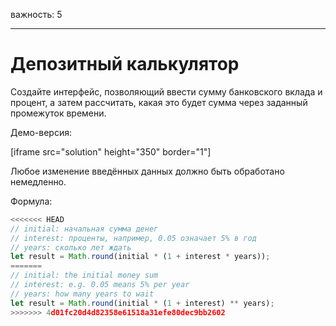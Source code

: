 важность: 5

---

# Депозитный калькулятор

Создайте интерфейс, позволяющий ввести сумму банковского вклада и процент, а затем рассчитать, какая это будет сумма через заданный промежуток времени.

Демо-версия:

[iframe src="solution" height="350" border="1"]

Любое изменение введённых данных должно быть обработано немедленно.

Формула:
```js
<<<<<<< HEAD
// initial: начальная сумма денег
// interest: проценты, например, 0.05 означает 5% в год
// years: сколько лет ждать
let result = Math.round(initial * (1 + interest * years));
=======
// initial: the initial money sum
// interest: e.g. 0.05 means 5% per year
// years: how many years to wait
let result = Math.round(initial * (1 + interest) ** years);
>>>>>>> 4d01fc20d4d82358e61518a31efe80dec9bb2602
```
